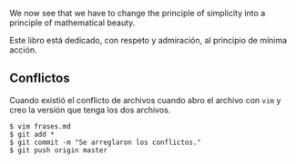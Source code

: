 We now see that we have to change the principle of simplicity into a
principle of mathematical beauty.

Este libro está dedicado,
con respeto y admiración,
al principio de mínima acción.

## Conflictos

Cuando existió el conflicto de archivos cuando abro el archivo con
`vim` y creo la versión que tenga los dos archivos.

```
$ vim frases.md
$ git add *
$ git commit -m "Se arreglaron los conflictos."
$ git push origin master
```
